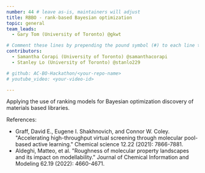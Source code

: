 ```yaml
---
number: 44 # leave as-is, maintainers will adjust
title: RBBO - rank-based Bayesian optimization
topic: general
team_leads:
  - Gary Tom (University of Toronto) @gkwt

# Comment these lines by prepending the pound symbol (#) to each line to hide these elements
contributors:
  - Samantha Corapi (University of Toronto) @samanthacorapi
  - Stanley Lo (University of Toronto) @stanlo229

# github: AC-BO-Hackathon/<your-repo-name>
# youtube_video: <your-video-id>

---
```


Applying the use of ranking models for Bayesian optimization discovery of materials based libraries.

References:
- Graff, David E., Eugene I. Shakhnovich, and Connor W. Coley. "Accelerating high-throughput virtual screening through molecular pool-based active learning." Chemical science 12.22 (2021): 7866-7881.
- Aldeghi, Matteo, et al. "Roughness of molecular property landscapes and its impact on modellability." Journal of Chemical Information and Modeling 62.19 (2022): 4660-4671.
